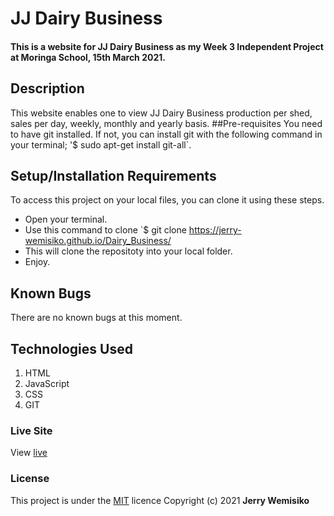 # JJ Dairy Business
#### This is a website for JJ Dairy Business as my Week 3 Independent Project at Moringa School, 15th March 2021.
## Description
This website enables  one to view JJ Dairy Business production per shed, sales per day, weekly, monthly and yearly basis.
##Pre-requisites
You need to have git installed. If not, you can install git with the following command in your terminal; '$ sudo apt-get install git-all`.
## Setup/Installation Requirements
To access this project on your local files, you can clone it using these steps.
* Open your terminal.
* Use this command to clone `$ git clone https://jerry-wemisiko.github.io/Dairy_Business/
* This will clone the repositoty into your local folder.
* Enjoy.
## Known Bugs
There are no known bugs at this moment.
## Technologies Used
1. HTML
2. JavaScript
3. CSS
4. GIT
### Live Site
View [live](https://jerry-wemisiko.github.io/Dairy_Business/)
### License
This project is under the  [MIT](LICENSE) licence
Copyright (c) 2021 **Jerry Wemisiko**

